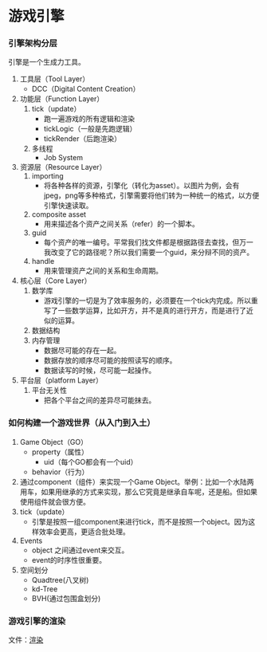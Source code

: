 # 游戏引擎

### 引擎架构分层

引擎是一个生成力工具。

1. 工具层（Tool Layer）
   - DCC（Digital Content Creation）
2. 功能层（Function Layer）
   1. tick（update）
      - 跑一遍游戏的所有逻辑和渲染
      - tickLogic（一般是先跑逻辑）
      - tickRender（后跑渲染）
   2. 多线程
      - Job System
3. 资源层（Resource Layer）
   1. importing
      - 将各种各样的资源，引擎化（转化为asset）。以图片为例，会有jpeg，png等多种格式，引擎需要将他们转为一种统一的格式，以方便引擎快速读取。
   2. composite asset 
      - 用来描述各个资产之间关系（refer）的一个脚本。
   3. guid
      - 每个资产的唯一编号。平常我们找文件都是根据路径去查找，但万一我改变了它的路径呢？所以我们需要一个guid，来分辩不同的资产。
   4. handle
      - 用来管理资产之间的关系和生命周期。
4. 核心层（Core Layer）
   1. 数学库
      - 游戏引擎的一切是为了效率服务的，必须要在一个tick内完成。所以重写了一些数学运算，比如开方，并不是真的进行开方，而是进行了近似的运算。
   2. 数据结构
   3. 内存管理
      - 数据尽可能的存在一起。
      - 数据存放的顺序尽可能的按照读写的顺序。
      - 数据读写的时候，尽可能一起操作。
5. 平台层（platform Layer）
   1. 平台无关性
      - 把各个平台之间的差异尽可能抹去。

### 如何构建一个游戏世界（从入门到入土）

1. Game Object（GO）
   - property（属性）
     - uid（每个GO都会有一个uid）
   - behavior（行为）
2. 通过component（组件）来实现一个Game Object。举例：比如一个水陆两用车，如果用继承的方式来实现，那么它究竟是继承自车呢，还是船。但如果使用组件就会很方便。
3. tick（update）
   - 引擎是按照一组component来进行tick，而不是按照一个object。因为这样效率会更高，更适合批处理。
4. Events
   - object 之间通过event来交互。
   - event的时序性很重要。
5. 空间划分
   - Quadtree(八叉树)
   - kd-Tree
   - BVH(通过包围盒划分)

### 游戏引擎的渲染

文件：[渲染](./渲染.md)

